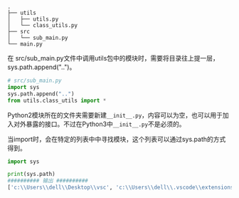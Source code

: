 

```
.
├── utils
│   ├── utils.py
│   └── class_utils.py
├── src
│   └── sub_main.py
└── main.py
```



在 src/sub_main.py文件中调用utils包中的模块时，需要将目录往上提一层，sys.path.append("..")。

```python
# src/sub_main.py
import sys
sys.path.append("..")
from utils.class_utils import *
```



Python2模块所在的文件夹需要新建`__init__.py`，内容可以为空，也可以用于加入对外暴露的接口。不过在Python3中`__init__.py`不是必须的。





当import时，会在特定的列表中中寻找模块，这个列表可以通过sys.path的方式得到。

```python
import sys  

print(sys.path)
########## 输出 ##########
['c:\\Users\\dell\\Desktop\\vsc', 'c:\\Users\\dell\\.vscode\\extensions\\ms-python.python-2019.5.18875\\pythonFiles', 'D:\\Python\\Python37\\python37.zip', 'D:\\Python\\Python37\\DLLs', 'D:\\Python\\Python37\\lib', 'D:\\Python\\Python37', 'C:\\Users\\dell\\AppData\\Roaming\\Python\\Python37\\site-packages', 'D:\\Python\\Python37\\lib\\site-packages']
```























